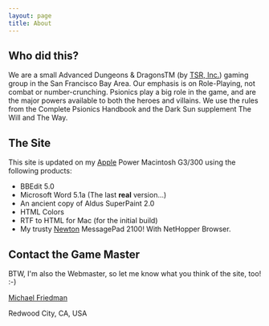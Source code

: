 ```yaml
---
layout: page
title: About
---
```

## Who did this?

We are a small Advanced Dungeons & DragonsTM (by [TSR, Inc.](http://www.wizards.com/dnd/)) gaming group in the San Francisco Bay Area. Our emphasis is on Role-Playing, not combat or number-crunching. Psionics play a big role in the game, and are the major powers available to both the heroes and villains. We use the rules from the Complete Psionics Handbook and the Dark Sun supplement The Will and The Way.

## The Site

This site is updated on my [Apple](http://www.apple.com) Power Macintosh G3/300 using the following products:

  * BBEdit 5.0
  * Microsoft Word 5.1a (The last **real** version...)
  * An ancient copy of Aldus SuperPaint 2.0
  * HTML Colors
  * RTF to HTML for Mac (for the initial build)
  * My trusty [Newton](http://www.newton.apple.com) MessagePad 2100! With NetHopper Browser.

## Contact the Game Master

BTW, I'm also the Webmaster, so let me know what you think of the site, too! :-)

[Michael Friedman](mailto:mfriedman@stanford.edu)  


Redwood City, CA, USA 
